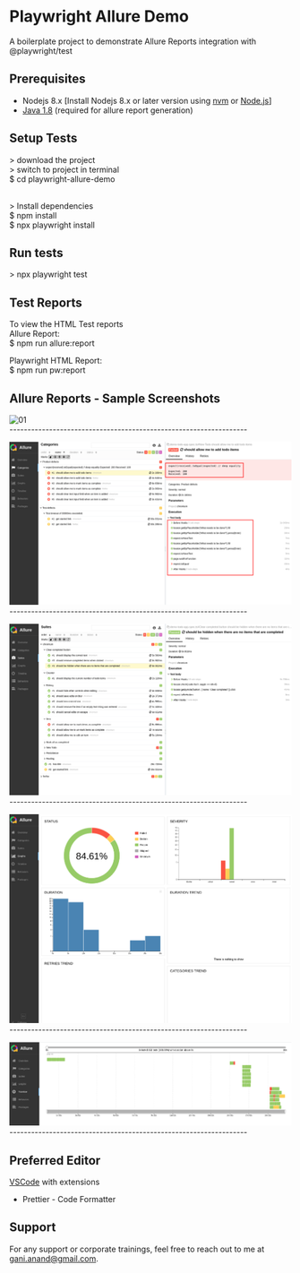 # Playwright Allure Demo

A boilerplate project to demonstrate Allure Reports integration with @playwright/test

## Prerequisites

- Nodejs 8.x [Install Nodejs 8.x or later version using [nvm](https://github.com/creationix/nvm) or [Node.js](https://nodejs.org/en/)]
- [Java 1.8](https://www.oracle.com/technetwork/java/javase/downloads/jdk8-downloads-2133151.html) (required for allure report generation)

## Setup Tests

\> download the project <br />
\> switch to project in terminal <br />
\$ cd playwright-allure-demo <br /><br />

\> Install dependencies <br />
\$ npm install <br/>
\$ npx playwright install <br/>

## Run tests

\> npx playwright test

## Test Reports

To view the HTML Test reports <br />
Allure Report: <br />
\$ npm run allure:report

Playwright HTML Report: <br />
\$ npm run pw:report

## Allure Reports - Sample Screenshots

![01](https://github.com/a5g/playwright-allure-demo/main/master/assets/01.png)
<br/>------------------------------------------------------------------<br/>

![02](https://github.com/a5g/playwright-allure-demo/blob/master/assets/02.png)
<br/>------------------------------------------------------------------<br/>

![03](https://github.com/a5g/playwright-allure-demo/blob/master/assets/03.png)
<br/>------------------------------------------------------------------<br/>

![04](https://github.com/a5g/playwright-allure-demo/blob/master/assets/04.png)
<br/>------------------------------------------------------------------<br/>

![05](https://github.com/a5g/playwright-allure-demo/blob/master/assets/05.png)
<br/>------------------------------------------------------------------<br/>

## Preferred Editor

[VSCode](https://code.visualstudio.com/download) with extensions

- Prettier - Code Formatter

## Support

For any support or corporate trainings, feel free to reach out to me at gani.anand@gmail.com.
